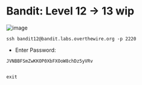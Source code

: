 # Bandit: Level 12 -> 13 wip

![image](https://github.com/zkbyqd/Write-ups/assets/90260119/45676bfa-78bb-42b1-9578-cd771d923e80)

```
ssh bandit12@bandit.labs.overthewire.org -p 2220
```

- Enter Password:
```
JVNBBFSmZwKKOP0XbFXOoW8chDz5yVRv
```

```

```

```
exit
```
